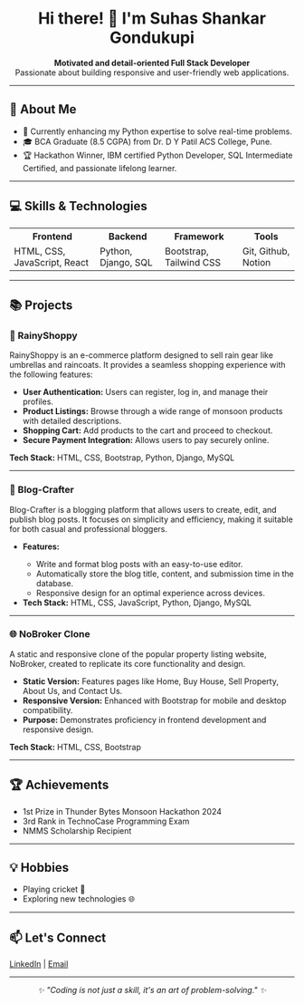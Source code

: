 <h1 align="center">Hi there! 👋 I'm Suhas Shankar Gondukupi</h1>

<p align="center">
  <strong>Motivated and detail-oriented Full Stack Developer</strong> <br>
  Passionate about building responsive and user-friendly web applications.
</p>

---

<h2>🚀 About Me</h2>
<ul>
  <li>🌱 Currently enhancing my Python expertise to solve real-time problems.</li>
  <li>🎓 BCA Graduate (8.5 CGPA) from Dr. D Y Patil ACS College, Pune.</li>
  <li>🏆 Hackathon Winner, IBM certified Python Developer, SQL Intermediate Certified, and passionate lifelong learner.</li>
</ul>

---

<h2>💻 Skills & Technologies</h2>
<table>
  <tr>
    <th>Frontend</th>
    <th>Backend</th>
    <th>Framework</th>
    <th>Tools</th>
  </tr>
  <tr>
    <td>HTML, CSS, JavaScript, React</td>
    <td>Python, Django, SQL</td>
    <td>Bootstrap, Tailwind CSS</td>
    <td>Git, Github, Notion</td>
  </tr>
</table>

---

<h2>📚 Projects</h2>

<h3>🌂 RainyShoppy</h3>
<p>
  RainyShoppy is an e-commerce platform designed to sell rain gear like umbrellas and raincoats. It provides a seamless shopping experience with the following features:
</p>
<ul>
  <li><strong>User Authentication:</strong> Users can register, log in, and manage their profiles.</li>
  <li><strong>Product Listings:</strong> Browse through a wide range of monsoon products with detailed descriptions.</li>
  <li><strong>Shopping Cart:</strong> Add products to the cart and proceed to checkout.</li>
  <li><strong>Secure Payment Integration:</strong> Allows users to pay securely online.</li>
</ul>
<p><strong>Tech Stack:</strong> HTML, CSS, Bootstrap, Python, Django, MySQL</p>
<!-- <p><a href="https://github.com/YourRepoLink">Explore RainyShoppy</a></p> -->

---

<h3>📝 Blog-Crafter</h3>
<p>
  Blog-Crafter is a blogging platform that allows users to create, edit, and publish blog posts. It focuses on simplicity and efficiency, making it suitable for both casual and professional bloggers.
</p>
<ul>
  <li><strong>Features:</strong></li>
  <ul>
    <li>Write and format blog posts with an easy-to-use editor.</li>
    <li>Automatically store the blog title, content, and submission time in the database.</li>
    <li>Responsive design for an optimal experience across devices.</li>
  </ul>
  <li><strong>Tech Stack:</strong> HTML, CSS, JavaScript, Python, Django, MySQL</li>
</ul>
<!-- <p><a href="https://github.com/YourRepoLink">Explore Blog-Crafter</a></p> -->

---

<h3>🌐 NoBroker Clone</h3>
<p>
  A static and responsive clone of the popular property listing website, NoBroker, created to replicate its core functionality and design.
</p>
<ul>
  <li><strong>Static Version:</strong> Features pages like Home, Buy House, Sell Property, About Us, and Contact Us.</li>
  <li><strong>Responsive Version:</strong> Enhanced with Bootstrap for mobile and desktop compatibility.</li>
  <li><strong>Purpose:</strong> Demonstrates proficiency in frontend development and responsive design.</li>
</ul>
<p><strong>Tech Stack:</strong> HTML, CSS, Bootstrap</p>
<!-- <p><a href="https://github.com/YourRepoLink">Explore NoBroker Clone</a></p> -->

---

<h2>🏆 Achievements</h2>
<ul>
  <li>1st Prize in Thunder Bytes Monsoon Hackathon 2024</li>
  <li>3rd Rank in TechnoCase Programming Exam</li>
  <li>NMMS Scholarship Recipient</li>
</ul>

---

<h2>💡 Hobbies</h2>
<ul>
  <li>Playing cricket 🏏</li>
  <li>Exploring new technologies 🌐</li>
</ul>

---

<h2>📫 Let's Connect</h2>
<p>
  <a href="www.linkedin.com/in/suhas8838">LinkedIn</a> | 
  <a href="suhas8838@gmail.com">Email</a>
</p>

<hr>

<p align="center"><em>✨ "Coding is not just a skill, it's an art of problem-solving." ✨</em></p>
